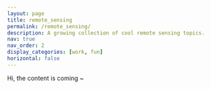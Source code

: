 ```yaml
---
layout: page
title: remote_sensing
permalink: /remote_sensing/
description: A growing collection of cool remote sensing topics.
nav: true
nav_order: 2
display_categories: [work, fun]
horizontal: false
---
```

Hi, the content is coming ~
